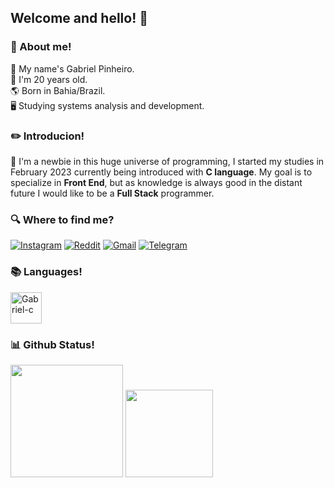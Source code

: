## Welcome and hello! 🙌
### 📂 About me!
📃 My name's Gabriel Pinheiro. <br>
🎂 I'm 20 years old. <br>
🌎 Born in Bahia/Brazil. <br>
🖥️ Studying systems analysis and development.

### ✏️ Introducion!
📖 I'm a newbie in this huge universe of programming, I started my studies in February 2023 
currently being introduced with __C language__. My goal is to specialize in __Front End__, but as knowledge is always good in the distant future I would like to be a __Full Stack__ programmer.

### 🔍 Where to find me?
[![Instagram](https://img.shields.io/badge/Instagram-E4405F?style=for-the-badge&logo=instagram&logoColor=white)](https://www.instagram.com/guost/)
[![Reddit](https://img.shields.io/badge/Reddit-FF4500?style=for-the-badge&logo=reddit&logoColor=white)](https://www.reddit.com/user/m4deinabyss)
[![Gmail](https://img.shields.io/badge/Gmail-D14836?style=for-the-badge&logo=gmail&logoColor=white)](mailto:gabrielalmeidapinh@gmail.com)
[![Telegram](https://img.shields.io/badge/Telegram-2CA5E0?style=for-the-badge&logo=telegram&logoColor=white)](https://t.me/noiteazulada)
### 📚 Languages!

<div>
 
 <img align="center" alt="Gabriel-c" height="50" widht="50" src="https://cdn.jsdelivr.net/gh/devicons/devicon/icons/c/c-original.svg"/>
</div>

### 📊 Github Status!
<div>
  
<img height="180em" src="https://github-readme-stats.vercel.app/api?username=dantebrie&show_icons=true&theme=graywhite"/>
<img height="140em" src="https://github-readme-stats.vercel.app/api/top-langs/?username=dantebrie&layout=compact&theme=graywhite"/>
</div>
